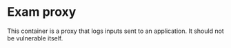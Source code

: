 # Exam proxy

This container is a proxy that logs inputs sent to an application.
It should not be vulnerable itself.
